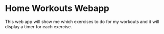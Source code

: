 # Home Workouts Webapp

This web app will show me which exercises to do for my workouts and it will display a timer for each exercise.